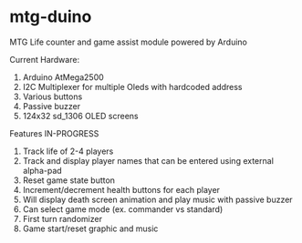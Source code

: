 # mtg-duino
MTG Life counter and game assist module powered by Arduino

Current Hardware:
1. Arduino AtMega2500
2. I2C Multiplexer for multiple Oleds with hardcoded address
3. Various buttons
4. Passive buzzer
5. 124x32 sd_1306 OLED screens


Features IN-PROGRESS
1. Track life of 2-4 players
2. Track and display player names that can be entered using external alpha-pad
3. Reset game state button
4. Increment/decrement health buttons for each player
5. Will display death screen animation and play music with passive buzzer
6. Can select game mode (ex. commander vs standard)
7. First turn randomizer
8. Game start/reset graphic and music

